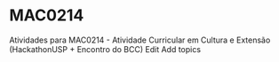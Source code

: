# MAC0214
Atividades para MAC0214 - Atividade Curricular em Cultura e Extensão (HackathonUSP + Encontro do BCC) Edit
Add topics
